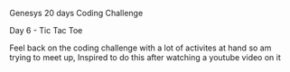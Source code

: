 Genesys 20 days Coding Challenge

Day 6 - Tic Tac Toe

Feel back on the coding challenge with a lot of activites at hand so am trying to meet up, Inspired 
to do this after watching a youtube video on it